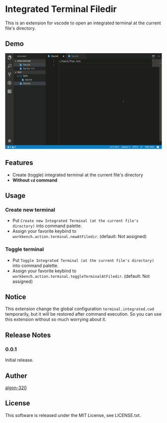 # Integrated Terminal Filedir

This is an extension for vscode to open an integrated terminal at the current file's directory.

## Demo

![demo1.gif](images/demo1.gif)



## Features

- Create (toggle) integrated terminal at the current file's directory
- **Without `cd` command**



## Usage

### Create new terminal
- Put `Create new Integrated Terminal (at the current file's directory)` into command palette.
- Assign your favorite keybind to `workbench.action.terminal.newAtFiledir`. (default: Not assigned)


### Toggle terminal
- Put `Toggle Integrated Terminal (at the current file's directory)` into command palette.
- Assign your favorite keybind to `workbench.action.terminal.toggleTerminalAtFiledir`. (default: Not assigned)



## Notice

This extension change the global configuration `terminal.integrated.cwd` temporarily, but it will be restored after command execution. So you can use this extension without so much worrying about it.



## Release Notes

### 0.0.1

Initial release.



## Auther

[algon-320](https://github.com/algon-320)



## License

This software is released under the MIT License, see LICENSE.txt.
